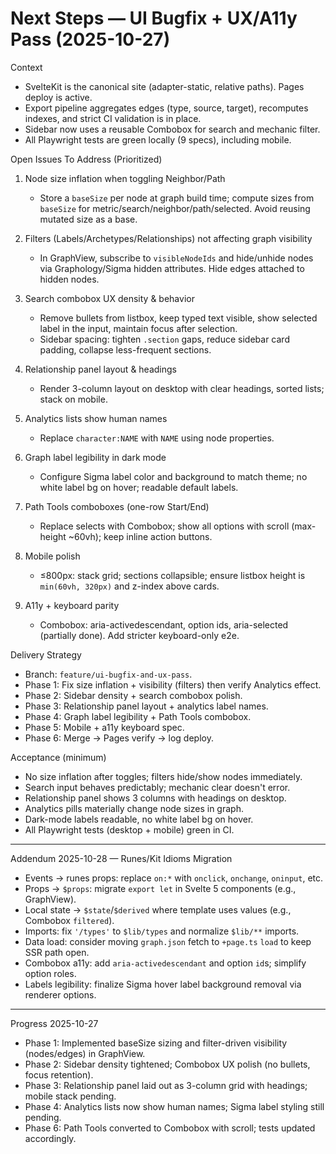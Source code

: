 # Next Steps — UI Bugfix + UX/A11y Pass (2025-10-27)

Context
- SvelteKit is the canonical site (adapter-static, relative paths). Pages deploy is active.
- Export pipeline aggregates edges (type, source, target), recomputes indexes, and strict CI validation is in place.
- Sidebar now uses a reusable Combobox for search and mechanic filter.
- All Playwright tests are green locally (9 specs), including mobile.

Open Issues To Address (Prioritized)
1) Node size inflation when toggling Neighbor/Path
   - Store a `baseSize` per node at graph build time; compute sizes from `baseSize` for metric/search/neighbor/path/selected. Avoid reusing mutated size as a base.

2) Filters (Labels/Archetypes/Relationships) not affecting graph visibility
   - In GraphView, subscribe to `visibleNodeIds` and hide/unhide nodes via Graphology/Sigma hidden attributes. Hide edges attached to hidden nodes.

3) Search combobox UX density & behavior
   - Remove bullets from listbox, keep typed text visible, show selected label in the input, maintain focus after selection.
   - Sidebar spacing: tighten `.section` gaps, reduce sidebar card padding, collapse less-frequent sections.

4) Relationship panel layout & headings
   - Render 3-column layout on desktop with clear headings, sorted lists; stack on mobile.

5) Analytics lists show human names
   - Replace `character:NAME` with `NAME` using node properties.

6) Graph label legibility in dark mode
   - Configure Sigma label color and background to match theme; no white label bg on hover; readable default labels.

7) Path Tools comboboxes (one-row Start/End)
   - Replace selects with Combobox; show all options with scroll (max-height ~60vh); keep inline action buttons.

8) Mobile polish
   - ≤800px: stack grid; sections collapsible; ensure listbox height is `min(60vh, 320px)` and z-index above cards.

9) A11y + keyboard parity
   - Combobox: aria-activedescendant, option ids, aria-selected (partially done). Add stricter keyboard-only e2e.

Delivery Strategy
- Branch: `feature/ui-bugfix-and-ux-pass`.
- Phase 1: Fix size inflation + visibility (filters) then verify Analytics effect.
- Phase 2: Sidebar density + search combobox polish.
- Phase 3: Relationship panel layout + analytics label names.
- Phase 4: Graph label legibility + Path Tools combobox.
- Phase 5: Mobile + a11y keyboard spec.
- Phase 6: Merge → Pages verify → log deploy.

Acceptance (minimum)
- No size inflation after toggles; filters hide/show nodes immediately.
- Search input behaves predictably; mechanic clear doesn't error.
- Relationship panel shows 3 columns with headings on desktop.
- Analytics pills materially change node sizes in graph.
- Dark-mode labels readable, no white label bg on hover.
- All Playwright tests (desktop + mobile) green in CI.

---

Addendum 2025-10-28 — Runes/Kit Idioms Migration

- Events → runes props: replace `on:*` with `onclick`, `onchange`, `oninput`, etc.
- Props → `$props`: migrate `export let` in Svelte 5 components (e.g., GraphView).
- Local state → `$state`/`$derived` where template uses values (e.g., Combobox `filtered`).
- Imports: fix `'/types'` to `$lib/types` and normalize `$lib/**` imports.
- Data load: consider moving `graph.json` fetch to `+page.ts` `load` to keep SSR path open.
- Combobox a11y: add `aria-activedescendant` and option `id`s; simplify option roles.
- Labels legibility: finalize Sigma hover label background removal via renderer options.

---

Progress 2025-10-27
- Phase 1: Implemented baseSize sizing and filter-driven visibility (nodes/edges) in GraphView.
- Phase 2: Sidebar density tightened; Combobox UX polish (no bullets, focus retention).
- Phase 3: Relationship panel laid out as 3-column grid with headings; mobile stack pending.
- Phase 4: Analytics lists now show human names; Sigma label styling still pending.
- Phase 6: Path Tools converted to Combobox with scroll; tests updated accordingly.
